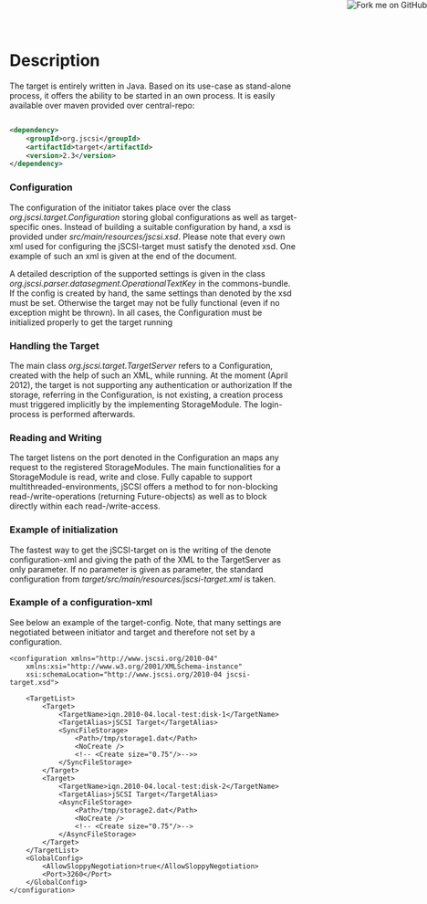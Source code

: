 <a href="https://github.com/disy/jSCSI"><img style="position: absolute; top: 0; right: 0; border: 0;" src="https://s3.amazonaws.com/github/ribbons/forkme_right_green_007200.png" alt="Fork me on GitHub"/></a>

# Description

The target is entirely written in Java. Based on its use-case as stand-alone process, it offers the ability to be started in an own process.
It is easily available over maven provided over central-repo:

```xml

<dependency>
	<groupId>org.jscsi</groupId>
	<artifactId>target</artifactId>
	<version>2.3</version>
</dependency>
```


### Configuration

The configuration of the initiator takes place over the class *org.jscsi.target.Configuration* storing global configurations as well as target-specific ones. Instead of building a suitable configuration by hand, a xsd is provided under *src/main/resources/jscsi.xsd*.
Please note that every own xml used for configuring the jSCSI-target must satisfy the denoted xsd. One example of such an xml is given at the end of the document.

A detailed description of the supported settings is given in the class *org.jscsi.parser.datasegment.OperationalTextKey* in the commons-bundle. If the config is created by hand, the same settings than denoted by the xsd must be set. Otherwise the target may not be fully functional (even if no exception might be thrown). In all cases, the Configuration must be initialized properly to get the target running

### Handling the Target

The main class *org.jscsi.target.TargetServer* refers to a Configuration, created with the help of such an XML, while running. At the moment (April 2012), the target is not supporting any authentication or authorization
If the storage, referring in the Configuration, is not existing, a creation process must triggered implicitly by the implementing StorageModule. The login-process is performed afterwards.

### Reading and Writing

The target listens on the port denoted in the Configuration an maps any request to the registered StorageModules. The main functionalities for a StorageModule is read, write and close. Fully capable to support multithreaded-environments, jSCSI offers a method to for non-blocking read-/write-operations (returning Future-objects) as well as to block directly within each read-/write-access.

### Example of initialization

The fastest way to get the jSCSI-target on is the writing of the denote configuration-xml and giving the path of the XML to the TargetServer as only parameter. If no parameter is given as parameter, the standard configuration from *target/src/main/resources/jscsi-target.xml* is taken.

### Example of a configuration-xml

See below an example of the target-config. Note, that many settings are negotiated between initiator and target and therefore not set by a configuration.

			
	<configuration xmlns="http://www.jscsi.org/2010-04"
	    xmlns:xsi="http://www.w3.org/2001/XMLSchema-instance"
	    xsi:schemaLocation="http://www.jscsi.org/2010-04 jscsi-target.xsd">

	    <TargetList>
	        <Target>
	            <TargetName>iqn.2010-04.local-test:disk-1</TargetName>
	            <TargetAlias>jSCSI Target</TargetAlias>
	            <SyncFileStorage>
	                <Path>/tmp/storage1.dat</Path>
	                <NoCreate />
	                <!-- <Create size="0.75"/>-->>
	            </SyncFileStorage>
	        </Target>
	        <Target>
	            <TargetName>iqn.2010-04.local-test:disk-2</TargetName>
	            <TargetAlias>jSCSI Target</TargetAlias>
	            <AsyncFileStorage>
	                <Path>/tmp/storage2.dat</Path>
	                <NoCreate />
	                <!-- <Create size="0.75"/>-->
	            </AsyncFileStorage>
	        </Target>
	    </TargetList>
	    <GlobalConfig>
	        <AllowSloppyNegotiation>true</AllowSloppyNegotiation>
	        <Port>3260</Port>
	    </GlobalConfig>
	</configuration>
	
			
